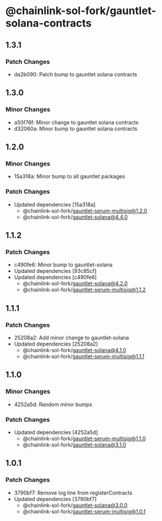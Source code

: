 # @chainlink-sol-fork/gauntlet-solana-contracts

## 1.3.1

### Patch Changes

- da2b090: Patch bump to gauntlet solana contracts

## 1.3.0

### Minor Changes

- a50f76f: Minor change to gauntlet solana contracts
- d32060a: Minor bump to gauntlet solana contracts

## 1.2.0

### Minor Changes

- 15a318a: Minor bump to all gauntlet packages

### Patch Changes

- Updated dependencies [15a318a]
  - @chainlink-sol-fork/gauntlet-serum-multisig@1.2.0
  - @chainlink-sol-fork/gauntlet-solana@4.4.0

## 1.1.2

### Patch Changes

- c490fe6: Minor bump to gauntlet-solana
- Updated dependencies [93c85cf]
- Updated dependencies [c490fe6]
  - @chainlink-sol-fork/gauntlet-solana@4.2.0
  - @chainlink-sol-fork/gauntlet-serum-multisig@1.1.2

## 1.1.1

### Patch Changes

- 25208a2: Add minor change to gauntlet-solana
- Updated dependencies [25208a2]
  - @chainlink-sol-fork/gauntlet-solana@4.1.0
  - @chainlink-sol-fork/gauntlet-serum-multisig@1.1.1

## 1.1.0

### Minor Changes

- 4252a5d: Random minor bumps

### Patch Changes

- Updated dependencies [4252a5d]
  - @chainlink-sol-fork/gauntlet-serum-multisig@1.1.0
  - @chainlink-sol-fork/gauntlet-solana@3.1.0

## 1.0.1

### Patch Changes

- 3790bf7: Remove log line from registerContracts
- Updated dependencies [3790bf7]
  - @chainlink-sol-fork/gauntlet-solana@3.0.0
  - @chainlink-sol-fork/gauntlet-serum-multisig@1.0.1
